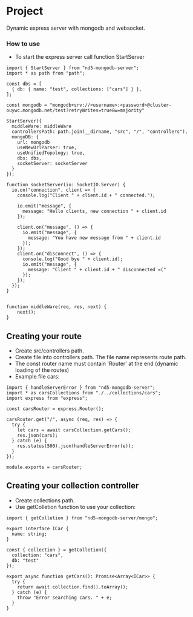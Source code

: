 # Project

Dynamic express server with mongodb and websocket.

### How to use

- To start the express server call function StartServer

```
import { StartServer } from "nd5-mongodb-server";
import * as path from "path";

const dbs = [
  { db: { name: "test", collections: ["cars"] } },
];

const mongodb = "mongodb+srv://<username>:<password>@cluster-ouywc.mongodb.net/test?retryWrites=true&w=majority"

StartServer({
  middleWare: middleWare
  controllersPath: path.join(__dirname, "src", "/", "controllers"),
  mongoDB: {
    url: mongodb
    useNewUrlParser: true,
    useUnifiedTopology: true,
    dbs: dbs,
    socketServer: socketServer
  }
});

function socketServer(io: SocketIO.Server) {
  io.on("connection", client => {
    console.log("Client " + client.id + " connected.");

    io.emit("message", {
      message: "Hello clients, new connection " + client.id
    });

    client.on("message", () => {
      io.emit("message", {
        message: "You have new message from " + client.id
      });
    });
    client.on("disconnect", () => {
      console.log("Good bye " + client.id);
      io.emit("message", {
        message: "Client " + client.id + " disconnected =("
      });
    });
  });
}


function middleWare(req, res, next) {
    next();
}
```

## Creating your route

- Create src/controllers path.
- Create file into controllers path. The file name represents route path.
- The const router name must contain 'Router' at the end (dynamic loading of the routes)
- Example file cars:

```
import { handleServerError } from "nd5-mongodb-server";
import * as carsCollections from "./../collections/cars";
import express from "express";

const carsRouter = express.Router();

carsRouter.get("/", async (req, res) => {
  try {
    let cars = await carsCollection.getCars();
    res.json(cars);
  } catch (e) {
    res.status(500).json(handleServerError(e));
  }
});

module.exports = carsRouter;
```

## Creating your collection controller

- Create collections path.
- Use getColletion function to use your collection:

```
import { getColletion } from "nd5-mongodb-server/mongo";

export interface ICar {
  name: string;
}

const { collection } = getColletion({
  collection: "cars",
  db: "test"
});

export async function getCars(): Promise<Array<ICar>> {
  try {
    return await collection.find().toArray();
  } catch (e) {
    throw "Error searching cars. " + e;
  }
}
```
